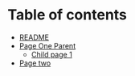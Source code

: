 # Table of contents

* [README](README.md)
* [Page One Parent](page-one-parent/README.md)
  * [Child page 1](page-one-parent/child-page.md)
* [Page two](page-two.md)

